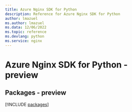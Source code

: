 ```yaml
---
title: Azure Nginx SDK for Python
description: Reference for Azure Nginx SDK for Python
author: lmazuel
ms.author: lmazuel
ms.data: 12/06/2022
ms.topic: reference
ms.devlang: python
ms.service: nginx
---
```

# Azure Nginx SDK for Python - preview
## Packages - preview
[!INCLUDE [packages](nginx-index.md)]